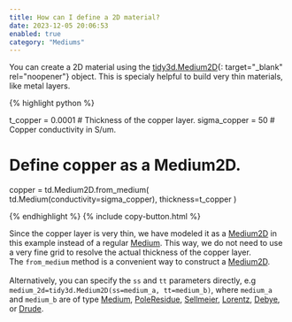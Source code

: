 ```yaml
---
title: How can I define a 2D material?
date: 2023-12-05 20:06:53
enabled: true
category: "Mediums"
---
```

You can create a 2D material using the&nbsp;[tidy3d.Medium2D](https://docs.flexcompute.com/projects/tidy3d/en/latest/_autosummary/tidy3d.Medium2D.html){: target="_blank" rel="noopener"}&nbsp;object. This is specialy helpful to build very thin materials, like metal layers.

<div markdown class="code-snippet">{% highlight python %}

t_copper = 0.0001  # Thickness of the copper layer.
sigma_copper = 50  # Copper conductivity in S/um.

# Define copper as a Medium2D.
copper = td.Medium2D.from_medium(
    td.Medium(conductivity=sigma_copper), thickness=t_copper
)

{% endhighlight %}
{% include copy-button.html %}</div>

<div><div>Since the copper layer is very thin, we have modeled it as a&nbsp;<a href="https://docs.flexcompute.com/projects/tidy3d/en/latest/_autosummary/tidy3d.Medium2D.html?__hstc=197414576.85a08fc595b47d0b94ebfa20ba44cd6d.1696006513341.1701804845497.1701806942901.23&amp;__hssc=197414576.4.1701806942901&amp;__hsfp=3209960735">Medium2D</a>&nbsp;in this example instead of a regular&nbsp;<a href="https://docs.flexcompute.com/projects/tidy3d/en/latest/_autosummary/tidy3d.Medium.html?__hstc=197414576.85a08fc595b47d0b94ebfa20ba44cd6d.1696006513341.1701804845497.1701806942901.23&amp;__hssc=197414576.4.1701806942901&amp;__hsfp=3209960735">Medium</a>. This way, we do not need to use a very fine grid to resolve the actual thickness of the copper layer. The&nbsp;<code>from_medium</code>&nbsp;method is a convenient way to construct a&nbsp;<a href="https://docs.flexcompute.com/projects/tidy3d/en/latest/_autosummary/tidy3d.Medium2D.html?__hstc=197414576.85a08fc595b47d0b94ebfa20ba44cd6d.1696006513341.1701804845497.1701806942901.23&amp;__hssc=197414576.4.1701806942901&amp;__hsfp=3209960735">Medium2D</a>.</div><div> </div><div>Alternatively, you can specify the <code>ss</code> and <code>tt</code> parameters directly, e.g <code>medium_2d=tidy3d.Medium2D(ss=medium_a, tt=medium_b)</code>, where <code>medium_a</code> and <code>medium_b</code> are of type&nbsp;<a href="https://docs.flexcompute.com/projects/tidy3d/en/latest/_autosummary/tidy3d.Medium.html#tidy3d.Medium">Medium</a>,&nbsp;<a href="https://docs.flexcompute.com/projects/tidy3d/en/latest/_autosummary/tidy3d.PoleResidue.html#tidy3d.PoleResidue">PoleResidue</a>,&nbsp;<a href="https://docs.flexcompute.com/projects/tidy3d/en/latest/_autosummary/tidy3d.Sellmeier.html#tidy3d.Sellmeier">Sellmeier</a>,&nbsp;<a href="https://docs.flexcompute.com/projects/tidy3d/en/latest/_autosummary/tidy3d.Lorentz.html#tidy3d.Lorentz">Lorentz</a>,&nbsp;<a href="https://docs.flexcompute.com/projects/tidy3d/en/latest/_autosummary/tidy3d.Debye.html#tidy3d.Debye">Debye</a>, or&nbsp;<a href="https://docs.flexcompute.com/projects/tidy3d/en/latest/_autosummary/tidy3d.Drude.html#tidy3d.Drude">Drude</a>.</div></div>
